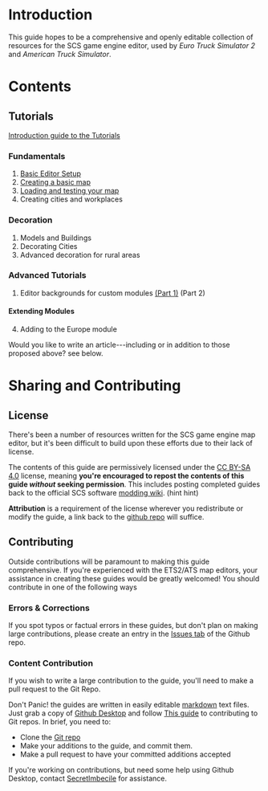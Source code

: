 # Introduction

This guide hopes to be a comprehensive and openly editable collection of resources for the SCS game engine editor, used by _Euro Truck Simulator 2_ and _American Truck Simulator_.

# Contents

## Tutorials

[Introduction guide to the Tutorials](tutorialguide.md)

### Fundamentals

1. [Basic Editor Setup](fundamentals/1_setup.md)
2. [Creating a basic map](fundamentals/2_firstmap.md)
3. [Loading and testing your map](fundamentals/3_testing.md)
4. Creating cities and workplaces

### Decoration

1. Models and Buildings
2. Decorating Cities
3. Advanced decoration for rural areas

### Advanced Tutorials

1. Editor backgrounds for custom modules [(Part 1)](newmodule/1_imagery.md) (Part 2)

#### Extending Modules

4. Adding to the Europe module

Would you like to write an article---including or in addition to those proposed above? see below.

# Sharing and Contributing

## License
There's been a number of resources written for the SCS game engine map editor, but it's been difficult to build upon these efforts due to their lack of license.

The contents of this guide are permissively licensed under the [CC BY-SA 4.0](https://creativecommons.org/licenses/by-sa/4.0/) license, meaning **you're encouraged to repost the contents of this guide _without_ seeking permission**. This includes posting completed guides back to the official SCS software [modding wiki](http://modding.scssoft.com/wiki/Main_Page). (hint hint)

**Attribution** is a requirement of the license wherever you redistribute or modify the guide, a link back to the [github repo](https://github.com/SCSModdingGuide/mappingguide) will suffice.

## Contributing
Outside contributions will be paramount to making this guide comprehensive. If you're experienced with the ETS2/ATS map editors, your assistance in creating these guides would be greatly welcomed! You should contribute in one of the following ways

### Errors & Corrections
If you spot typos or factual errors in these guides, but don't plan on making large contributions, please create an entry in the [Issues tab](https://github.com/SCSModdingGuide/mappingguide/issues) of the Github repo.

### Content Contribution

If you wish to write a large contribution to the guide, you'll need to make a pull request to the Git Repo.

Don't Panic! the guides are written in easily editable [markdown](https://github.com/adam-p/markdown-here/wiki/Markdown-Cheatsheet) text files. Just grab a copy of [Github Desktop](https://desktop.github.com/) and follow [This guide](https://help.github.com/desktop/guides/contributing/) to contributing to Git repos. In brief, you need to:

- Clone the [Git repo](https://github.com/SCSModdingGuide/mappingguide)
- Make your additions to the guide, and commit them.
- Make a pull request to have your committed additions accepted

If you're working on contributions, but need some help using Github Desktop, contact [SecretImbecile](https://github.com/SecretImbecile) for assistance.
